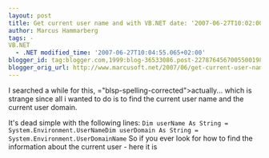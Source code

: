 ```yaml
---
layout: post
title: Get current user name and with VB.NET date: '2007-06-27T10:02:00.000+02:00'
author: Marcus Hammarberg
tags: -
VB.NET
  - .NET modified_time: '2007-06-27T10:04:55.065+02:00'
blogger_id: tag:blogger.com,1999:blog-36533086.post-2278764567005500198
blogger_orig_url: http://www.marcusoft.net/2007/06/get-current-user-name-and-with-vbnet.html
---
```


I searched a while for this, <span>="blsp-spelling-corrected">actually</span>... which is strange
since all i wanted to do is to find the current user name and the
current user domain.

It's dead simple with the following lines:
`Dim userName As String = System.Environment.UserNameDim userDomain As String = System.Environment.UserDomainName`
So if you ever look for how to find the information about the current
user - here it is
